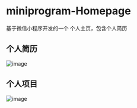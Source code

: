 # miniprogram-Homepage
基于微信小程序开发的一个 个人主页，包含个人简历

## 个人简历
![image](https://user-images.githubusercontent.com/53503115/109795704-36979b80-7c52-11eb-9f91-b5126a4bde1c.png)

## 个人项目
![image](https://user-images.githubusercontent.com/53503115/109795779-57f88780-7c52-11eb-8e06-fe06824d00d3.png)
